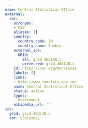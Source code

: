 ```yaml
---
name: Central Statistical Office
external:
  ror:
    acronyms:
    - CSO
    aliases: []
    country:
      country_code: ZM
      country_name: Zambia
    external_ids:
      GRID:
        all: grid.463148.c
        preferred: grid.463148.c
    id: https://ror.org/05n7sxn21
    labels: []
    links:
    - http://www.zamstats.gov.zm/
    name: Central Statistical Office
    status: active
    types:
    - Government
    wikipedia_url: ''
ids:
  grid: grid.463148.c
  ror: 05n7sxn21
---
```


